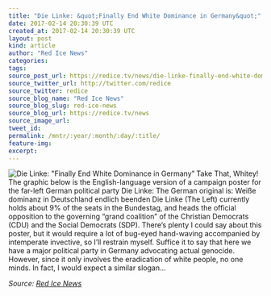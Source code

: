 ```yaml
---
title: "Die Linke: &quot;Finally End White Dominance in Germany&quot;"
date: 2017-02-14 20:30:39 UTC
created_at: 2017-02-14 20:30:39 UTC
layout: post
kind: article
author: "Red Ice News"
categories: 
tags: 
source_post_url: https://redice.tv/news/die-linke-finally-end-white-dominance-in-germany
source_twitter_url: http://twitter.com/redice
source_twitter: redice
source_blog_name: "Red Ice News"
source_blog_slug: red-ice-news
source_blog_url: https://redice.tv/news
source_image_url: 
tweet_id:
permalink: /mntr/:year/:month/:day/:title/
feature-img: 
excerpt:
---
```

<img align="left" alt='Die Linke: "Finally End White Dominance in Germany"' src="https://rdice.net/a/c/n/17/02142128-die-linke-germany-end-white-dominance.9cd7b47f.jpg"> Take That, Whitey! The graphic below is the English-language version of a campaign poster for the far-left German political party Die Linke: The German original is: Weiße dominanz in Deutschland endlich beenden Die Linke (The Left) currently holds about 9% of the seats in the Bundestag, and heads the official opposition to the governing “grand coalition” of the Christian Democrats (CDU) and the Social Democrats (SDP). There’s plenty I could say about this poster, but it would require a lot of bug-eyed hand-waving accompanied by intemperate invective, so I’ll restrain myself. Suffice it to say that here we have a major political party in Germany advocating actual genocide. However, since it only involves the eradication of white people, no one minds. In fact, I would expect a similar slogan…<div class="">
    <i>Source: <a href="https://redice.tv/news">Red Ice News</a></i>
</div>
